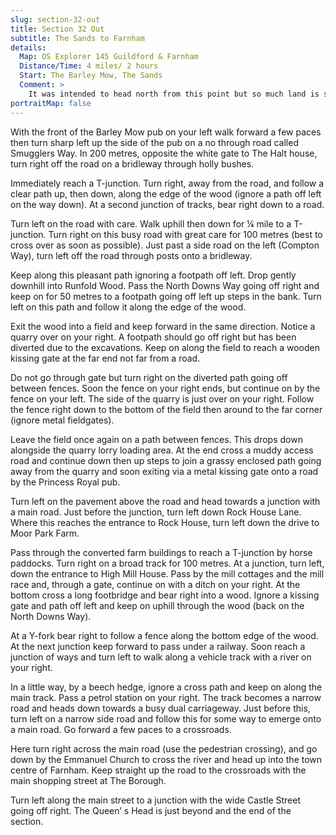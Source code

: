 ```yaml
---
slug: section-32-out
title: Section 32 Out
subtitle: The Sands to Farnham
details:
  Map: OS Explorer 145 Guildford & Farnham
  Distance/Time: 4 miles/ 2 hours
  Start: The Barley Mow, The Sands
  Comment: >
    It was intended to head north from this point but so much land is still restricted by military use that the idea was abandoned. This westward section reaches the attractive town of Farnham. Inevitably the town's development affects the surrounding countryside, but this provides constant contrast. This section has excellent woodland stretches and quiet corners, then skirts a quarry and a busy road to suddenly emerge almost in the town centre. Most of the paths are bridleways which may be muddy but are easy to follow and have no stiles.
portraitMap: false
---
```

With the front of the Barley Mow pub on your left walk forward a few paces then turn sharp left up the side of the pub on a no through road called Smugglers Way. In 200 metres, opposite the white gate to The Halt house, turn right off the road on a bridleway through holly bushes.

Immediately reach a T-junction. Turn right, away from the road, and follow a clear path up, then down, along the edge of the wood (ignore a path off left on the way down). At a second junction of tracks, bear right down to a road.

Turn left on the road with care. Walk uphill then down for ¼ mile to a T-junction. Turn right on this busy road with great care for 100 metres (best to cross over as soon as possible). Just past a side road on the left (Compton Way), turn left off the road through posts onto a bridleway.

Keep along this pleasant path ignoring a footpath off left. Drop gently downhill into Runfold Wood. Pass the North Downs Way going off right and keep on for 50 metres to a footpath going off left up steps in the bank. Turn left on this path and follow it along the edge of the wood.

Exit the wood into a field and keep forward in the same direction. Notice a quarry over on your right. A footpath should go off right but has been diverted due to the excavations. Keep on along the field to reach a wooden kissing gate at the far end not far from a road.

Do not go through gate but turn right on the diverted path going off between fences. Soon the fence on your right ends, but continue on by the fence on your left. The side of the quarry is just over on your right. Follow the fence right down to the bottom of the field then around to the far corner (ignore metal fieldgates).

Leave the field once again on a path between fences. This drops down alongside the quarry lorry loading area. At the end cross a muddy access road and continue down then up steps to join a grassy enclosed path going away from the quarry and soon exiting via a metal kissing gate onto a road by the Princess Royal pub.

Turn left on the pavement above the road and head towards a junction with a main road. Just before the junction, turn left down Rock House Lane. Where this reaches the entrance to Rock House, turn left down the drive to Moor Park Farm.

Pass through the converted farm buildings to reach a T-junction by horse paddocks. Turn right on a broad track for 100 metres. At a junction, turn left, down the entrance to High Mill House. Pass by the mill cottages and the mill race and, through a gate, continue on with a ditch on your right. At the bottom cross a long footbridge and bear right into a wood. Ignore a kissing gate and path off left and keep on uphill through the wood (back on the North Downs Way).

At a Y-fork bear right to follow a fence along the bottom edge of the wood. At the next junction keep forward to pass under a railway. Soon reach a junction of ways and turn left to walk along a vehicle track with a river on your right.

In a little way, by a beech hedge, ignore a cross path and keep on along the main track. Pass a petrol station on your right. The track becomes a narrow road and heads down towards a busy dual carriageway. Just before this, turn left on a narrow side road and follow this for some way to emerge onto a main road. Go forward a few paces to a crossroads.

Here turn right across the main road (use the pedestrian crossing), and go down by the Emmanuel Church to cross the river and head up into the town centre of Farnham. Keep straight up the road to the crossroads with the main shopping street at The Borough.

Turn left along the main street to a junction with the wide Castle Street going off right. The Queen’ s Head is just beyond and the end of the section.

